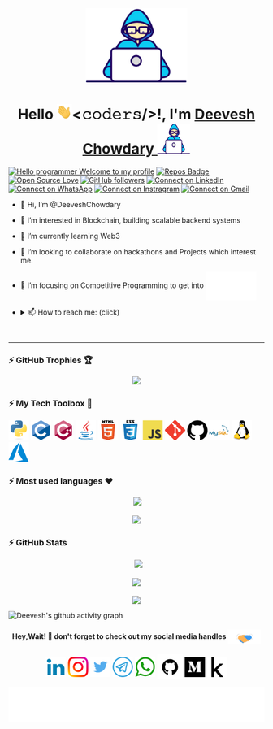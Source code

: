 <p align="center">
<img src="https://github.com/DeeveshChowdary/DeeveshChowdary/blob/main/images/Developer.gif" width="200px">
</p>

<h1 align="center">Hello <img src="https://raw.githubusercontent.com/ABSphreak/ABSphreak/master/gifs/Hi.gif" width="30px" height="30px" style="max-width:100%;"><𝚌𝚘𝚍𝚎𝚛𝚜/>!, I'm <a href=""> Deevesh Chowdary </a>
  
  <img src="https://github.com/DeeveshChowdary/DeeveshChowdary/blob/main/images/Developer.gif" width="65px" height = "60px">
</h1>

[![Hello programmer Welcome to my profile](https://img.shields.io/badge/Hello,Programmer!-Welcome-orange.svg?style=flat&logo=github)](https://github.com/DeeveshChowdary)
[![Repos Badge](https://badges.pufler.dev/repos/DeeveshChowdary)](https://github.com/DeeveshChowdary?tab=repositories) 
[![Open Source Love](https://badges.frapsoft.com/os/v1/open-source.svg?v=103)](https://github.com/DeeveshChowdary) 
[![GitHub followers](https://img.shields.io/github/followers/DeeveshChowdary?style=social)](https://github.com/DeeveshChowdary?tab=followers)
[![Connect on LinkedIn](https://img.shields.io/badge/--linkedin?label=LinkedIn&logo=LinkedIn&style=social)](https://www.linkedin.com/in/gdeeveshc/)
[![Connect on WhatsApp](https://img.shields.io/badge/--WhatsApp?label=WhatsApp&logo=WhatsApp&style=social)](https://wa.me/9032973619)
[![Connect on Instragram](https://img.shields.io/badge/--Instagram?label=Instagram&logo=Instagram&style=social)](https://www.instagram.com/dc._.g/)
[![Connect on Gmail](https://img.shields.io/badge/--Gmail?label=Gmail&logo=Gmail&style=social)](mailto:chowdarydevesh@gmail.com)

- 👋 Hi, I’m @DeeveshChowdary
- 👀 I’m interested in Blockchain, building scalable backend systems
- 🌱 I’m currently learning Web3
- 💞️ I’m looking to collaborate on hackathons and Projects which interest me.
- 🎯 I’m focusing on Competitive Programming to get into <img align="center" src="https://github.com/DeeveshChowdary/DeeveshChowdary/blob/main/images/FAANG-3.gif" width="100px" />
- <details> 
  <summary>📫  How to reach me: (click) </summary> 
  
  <a href="https://wa.me/9032973619" target="blank"><img align="center" src="https://github.com/DeeveshChowdary/DeeveshChowdary/blob/main/images/whatsapp(color).png" width="27px" /> </a> 
  <a href="https://t.me/CosmicCommander" target="blank"><img align="center" src="https://github.com/DeeveshChowdary/DeeveshChowdary/blob/main/images/telegram(color).png" width="27px" /> </a> 
  <a href="https://www.linkedin.com/in/gdeeveshc/" target="blank"><img align="center" src="https://github.com/DeeveshChowdary/DeeveshChowdary/blob/main/images/linked(color).png" width="27px" /> </a> 
  <a href="https://www.instagram.com/dc._.g/" target="blank"><img align="center" src="https://github.com/DeeveshChowdary/DeeveshChowdary/blob/main/images/Instagram%20(1).svg" width="27px" /> </a> 
  <a href="https://twitter.com/devesh_gdc" target="blank"><img align="center" src="https://github.com/DeeveshChowdary/DeeveshChowdary/blob/main/images/twitter(color).png" width="27px" /> </a> 
  <a href="mailto:chowdarydevesh@gmail.com"> <img src="https://github.com/DeeveshChowdary/DeeveshChowdary/blob/main/images/Gmail_icon_(2020).svg" width="27px"/> </a>
</details>
<br>
<hr>

### :zap: GitHub Trophies 🏆

<p align="center">
  <a href="https://github.com/ryo-ma/github-profile-trophy" target="_blank">
    <img src="https://github-profile-trophy.vercel.app/?username=DeeveshChowdary&column=8&margin-w=15&margin-h=15&no-bg=true&no-frame=true&theme=juicyfresh"/>
  </a>
</p> 


### :zap: My Tech Toolbox 🧰

<p align="left">
  <code><img src="https://github.com/DeeveshChowdary/DeeveshChowdary/blob/main/images/python-original.svg" alt="python" width="40" height="40"/></code> 
  <code><img src="https://github.com/DeeveshChowdary/DeeveshChowdary/blob/main/images/c-original.svg" alt="C" width="40" height="40"/></code>
  <code><img src="https://github.com/DeeveshChowdary/DeeveshChowdary/blob/main/images/cplusplus-original.svg" alt="C++" width="40" height="40"/></code> 
  <code><img src="https://github.com/DeeveshChowdary/DeeveshChowdary/blob/main/images/java-original.svg" alt="Java" width="40" height="40"/></code> 
  <code><img src="https://github.com/DeeveshChowdary/DeeveshChowdary/blob/main/images/html5-original-wordmark.svg" alt="html5" height="40"/></code> 
  <code><img src="https://github.com/DeeveshChowdary/DeeveshChowdary/blob/main/images/css3-original-wordmark.svg" alt="css3" height="40"/></code> 
  <code><img src="https://github.com/DeeveshChowdary/DeeveshChowdary/blob/main/images/javascript-original.svg" alt="JavaScript" width="40" height="40"/></code> 
  <code><img src="https://github.com/DeeveshChowdary/DeeveshChowdary/blob/main/images/git-scm-icon.svg" alt="git" width="40" height="40"/></code> 
  <code><img src="https://github.com/DeeveshChowdary/DeeveshChowdary/blob/main/images/github.svg" alt="github" width="40" height="40"/></code> 
  <code><img src="https://github.com/DeeveshChowdary/DeeveshChowdary/blob/main/images/mysql-original-wordmark.svg" alt="mysql" width="40" height="40"/></code>
  <code><img src="https://github.com/DeeveshChowdary/DeeveshChowdary/blob/main/images/linux-original.svg" alt="Linux" width="40" height="40"/></code>
  <code><img src="https://github.com/DeeveshChowdary/DeeveshChowdary/blob/updates/images/azure2.png" alt="Azure" width="40" height="40"/></code>

</p>

### :zap: Most used languages ❤️

<p align="center">&nbsp;<img src= "https://github-readme-stats.vercel.app/api/top-langs/?username=DeeveshChowdary&layout=compact&hide=html&theme=dracula&hide_border=true"><br>
    <img src= "https://github-profile-summary-cards.vercel.app/api/cards/repos-per-language?username=DeeveshChowdary&theme=dracula" alt=""><br>
    <img src= "https://github-profile-summary-cards.vercel.app/api/cards/most-commit-language?username=DeeveshChowdary&theme=dracula">
</p>

### :zap: GitHub Stats

<p align="center">&nbsp;
  <img align="center" src="https://github-readme-stats.vercel.app/api?username=DeeveshChowdary&show_icons=true&hide_border=true&show_owner=true&title_color=FFFF00&theme=dark&custom_title=Deevesh's GitHub stats &layout=compact" /><br><br>
<img align="center" src="https://github-readme-streak-stats.herokuapp.com/?user=DeeveshChowdary&theme=radical&custom_title=streak-stats&hide_border=true&layout=compact" /><br><br>
<img align="center" src="https://github-profile-summary-cards.vercel.app/api/cards/profile-details?username=DeeveshChowdary&theme=dracula" />
 
</p>


![Deevesh's github activity graph](https://activity-graph.herokuapp.com/graph?username=DeeveshChowdary&theme=dracula&layout=compact&title_color=FF69B4&hide_border=true&area=true)

 <h4 align="center">Hey,Wait! 👋 don't forget to check out my social media handles <img align="center" src="https://github.com/DeeveshChowdary/DeeveshChowdary/blob/main/images/Handshake.gif" height="30px"></h4>
 
 <p align="center">
  <code><a href="https://www.linkedin.com/in/gdeeveshc/"><img align="center" src="https://github.com/DeeveshChowdary/DeeveshChowdary/blob/main/images/linked(color).png" alt="Deevesh's linkedin" width="40px" /></a></code>  
  <code><a href="https://www.instagram.com/dc._.g/" target="blank"><img align="center" src="https://github.com/DeeveshChowdary/DeeveshChowdary/blob/main/images/Instagram%20(1).svg" alt="Deevesh's Instagram" width="40px" /></a></code>
  <code><a href="https://twitter.com/devesh_gdc" target="blank"><img align="center" src="https://github.com/DeeveshChowdary/DeeveshChowdary/blob/main/images/twitter(color).png" width="40px" /></a></code>
  <code><a href="https://t.me/CosmicCommander" target="blank"><img align="center" src="https://github.com/DeeveshChowdary/DeeveshChowdary/blob/main/images/telegram(color).png" width="40px" /></a></code>
  <code><a href="https://wa.me/919032973619" target="blank"><img align="center" src="https://github.com/DeeveshChowdary/DeeveshChowdary/blob/main/images/whatsapp(color).png" width="40px" /></a></code>
  <code><a href="https://github.com/DeeveshChowdary" target="blank"><img align="center" src="https://github.com/DeeveshChowdary/DeeveshChowdary/blob/main/images/github(color).png" width="50px"/></a></code> 
  <code><a href="https://medium.com/@chowdarydevesh" target="blank"><img align="center" src="https://github.com/DeeveshChowdary/DeeveshChowdary/blob/main/images/medium.svg" width="40px"/></a></code>
  <code><a href="https://www.kaggle.com/gdeeveshchowdary" target="blank"><img align="center" src="https://github.com/DeeveshChowdary/DeeveshChowdary/blob/main/images/kaggle.svg" width="40px"/></a></code>
</p>

<img align='center' height="70" alt="Thanks for visiting my profile! " width="100%" src="https://github.com/DeeveshChowdary/DeeveshChowdary/blob/main/images/marquee.svg"/>

<!---
DeeveshChowdary/DeeveshChowdary is a ✨ special ✨ repository because its `README.md` (this file) appears on your GitHub profile.
You can click the Preview link to take a look at your changes.
--->

<!-- ![](https://komarev.com/ghpvc/?username=DeeveshChowdary) -->
